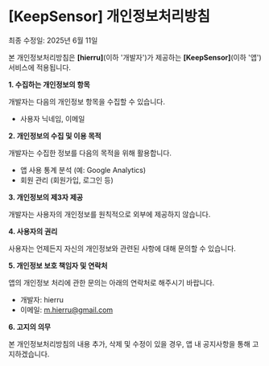 # [KeepSensor] 개인정보처리방침

최종 수정일: 2025년 6월 11일

본 개인정보처리방침은 **[hierru]**(이하 '개발자')가 제공하는 **[KeepSensor]**(이하 '앱') 서비스에 적용됩니다.

**1. 수집하는 개인정보의 항목**

개발자는 다음의 개인정보 항목을 수집할 수 있습니다.

* 사용자 닉네임, 이메일

**2. 개인정보의 수집 및 이용 목적**

개발자는 수집한 정보를 다음의 목적을 위해 활용합니다.

* 앱 사용 통계 분석 (예: Google Analytics)
* 회원 관리 (회원가입, 로그인 등)


**3. 개인정보의 제3자 제공**

개발자는 사용자의 개인정보를 원칙적으로 외부에 제공하지 않습니다. 

**4. 사용자의 권리**

사용자는 언제든지 자신의 개인정보와 관련된 사항에 대해 문의할 수 있습니다.

**5. 개인정보 보호 책임자 및 연락처**

앱의 개인정보 처리에 관한 문의는 아래의 연락처로 해주시기 바랍니다.

* 개발자: hierru
* 이메일: m.hierru@gmail.com

**6. 고지의 의무**

본 개인정보처리방침의 내용 추가, 삭제 및 수정이 있을 경우, 앱 내 공지사항을 통해 고지하겠습니다.
